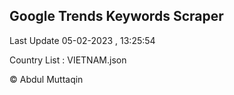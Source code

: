 

## Google Trends Keywords Scraper 
 
Last Update 05-02-2023 , 13:25:54

Country List :
VIETNAM.json



© Abdul Muttaqin 
